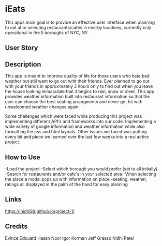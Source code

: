 # iEats
This apps main goal is to provide an effective user interface when planning to eat at or selecting restaurants/cafes in nearby locations, currently only operational in the 5 boroughs of NYC, NY. 


## User Story 



## Description
This app is meant to improve quality of life for those users who hate bad weather but still want to go out with their friends. Ever planned to go out with your friends in approximately 3 hours only to find out when you leave the house looking immaculate that it begins to rain, snow or sleet. This app provides weather information built into restaurant information so that the user can choose the best seating arrangments and never get hit with unwelcomed weather changes again.

Some challenges which were faced while producing this project was implementing different API's and frameworks into our code. Implementing a wide variety of google information and weather information while also formatting the css and html layouts. Other issues we faced was putting every bit and piece we learned over the last few weeks into a real active project.

## How to Use
-Load the project
-Select which borough you would prefer (set to all initially)
-Search for restaurants and/or cafe's in your selected area
-When selecting the place a modal pops up with information on place
-seating, weather, ratings all displayed in the palm of the hand for easy planning

## Links
https://inidhi99.github.io/project-1/

## Credits
Evince Edouard 
Hasan Noor 
Igor Korman 
Jeff Grasso 
Nidhi Patel 

